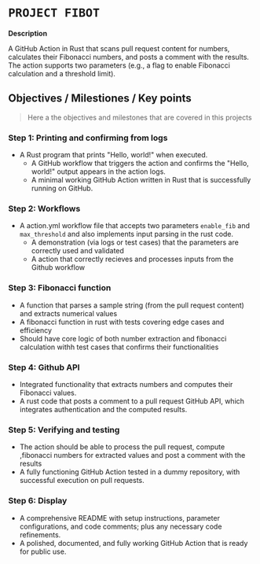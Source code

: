 # `PROJECT FIBOT`

**Description**

 A GitHub Action in Rust that scans pull request content for numbers, calculates their Fibonacci numbers, and posts a comment with the results. The action supports two parameters (e.g., a flag to enable Fibonacci calculation and a threshold limit).

## **Objectives / Milestiones / Key points**
> Here a the objectives and milestones that are covered in this projects

### Step 1: Printing and confirming from logs

- A Rust program that prints "Hello, world!" when executed.
  - A GitHub workflow that triggers the action and confirms the "Hello, world!" output appears in the action logs.
  - A minimal working GitHub Action written in Rust that is successfully running on GitHub.
    
### Step 2: Workflows

- A action.yml workflow file that accepts two parameters `enable_fib` and `max_threshold` and also implements input parsing in the rust code.
  - A demonstration (via logs or test cases) that the parameters are correctly used and validated
  - A action that correctly recieves and processes inputs from the Github workflow

### Step 3: Fibonacci function
- A function that parses a sample string (from the pull request content) and extracts numerical values
- A fibonacci function in rust with tests covering edge cases and efficiency 
- Should have core logic of both number extraction and fibonacci calculation withh test cases that confirms their functionalities

### Step 4: Github API
- Integrated functionality that extracts numbers and computes their Fibonacci values.
- A rust code that posts a comment to a pull request GitHub API, which integrates authentication and the computed results.

### Step 5: Verifying and testing
- The action should be able to process the pull request, compute ,fibonacci numbers  for extracted values and post a comment with the results
- A fully functioning GitHub Action tested in a dummy repository, with successful execution on pull requests.

### Step 6: Display
- A comprehensive README with setup instructions, parameter configurations, and code comments; plus any necessary code refinements.
- A polished, documented, and fully working GitHub Action that is ready for public use.



 

 



